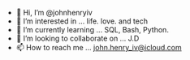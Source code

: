- 👋 Hi, I’m @johnhenryiv
- 👀 I’m interested in ... life. love. and tech
- 🌱 I’m currently learning ... SQL, Bash, Python.
- 💞️ I’m looking to collaborate on ... J.D
- 📫 How to reach me ... john.henry_iv@icloud.com

<!---
johnhenryiv/johnhenryiv is a ✨ special ✨ repository because its `README.md` (this file) appears on your GitHub profile.
You can click the Preview link to take a look at your changes.
--->
